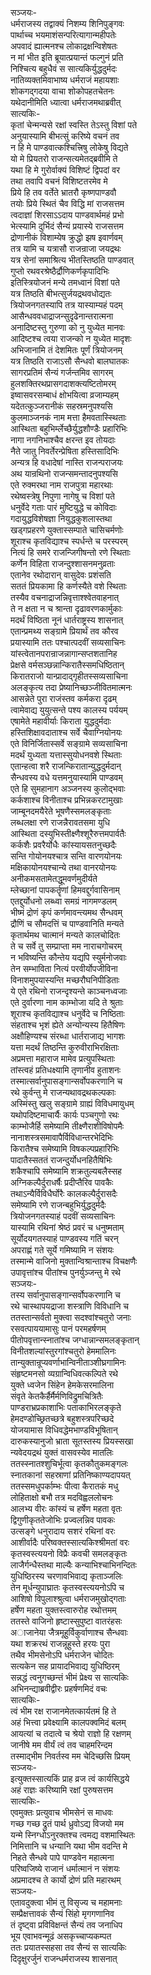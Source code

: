 सञ्जयः-   
धर्मराजस्य तद्वाक्यं निशम्य शिनिपुङ्गवः  
पार्थाच्च भयमाशंसन्परित्यागान्महीपतेः  
अपवादं ह्यात्मनश्च लोकाद्रक्षन्विशेषतः  
न मां भीत इति ब्रूयात्प्रयान्तं फल्गुनं प्रति  
निश्चित्य बहुधैवं स सात्यकिर्युद्धदुर्मदः  
नातिव्यक्तमिवाभाष्य धर्मराजं महायशाः  
शोकगद्गदया वाचा शोकोपहतचेतनः  
यथेदानीमिति ध्यात्वा धर्मराजमथाब्रवीत्  
सात्यकिः-  
कृतां चेन्मन्यसे रक्षां स्वस्ति तेऽस्तु विशां पते  
अनुयास्यामि बीभत्सुं करिष्ये वचनं तव  
न हि मे पाण्डवात्कश्चित्त्रिषु लोकेषु विद्यते  
यो मे प्रियतरो राजन्सत्यमेतद्ब्रवीमि ते  
यथा हि मे गुरोर्वाक्यं विशिष्टं द्विपदां वर  
तथा तवापि वचनं विशिष्टतरमेव मे  
प्रिये हि तव वर्तेते भ्रातरौ कृष्णपाण्डवौ  
तयोः प्रिये स्थितं चैव विद्धि मां राजसत्तम  
त्वदाज्ञां शिरसाऽऽदाय पाण्डवार्थमहं प्रभो  
भेत्स्यामि दुर्भिदं सैन्यं प्रयास्ये राजसत्तम  
द्रोणानीकं विशाम्येष क्रुद्धो झष इवार्णवम्  
तत्र यामि च यत्रासौ राजन्राजा जयद्रथः  
यत्र सेनां समाश्रित्य भीतस्तिष्ठति पाण्डवात्  
गुप्तो रथवरश्रेष्ठैर्द्रौणिकर्णकृपादिभिः  
इतिस्त्रियोजनं मन्ये तमध्वानं विशां पते  
यत्र तिष्ठति बीभत्सुर्जयद्रथवधोद्यतः  
त्रियोजनगतस्यापि तत्र यास्याम्यहं पदम्  
आसैन्धववधाद्राजन्सुदृढेनान्तरात्मना  
अनादिष्टस्तु गुरुणा को नु युध्येत मानवः  
आदिष्टश्च त्वया राजन्को न युध्येत मादृशः  
अभिजानामि तं देशमितः पूर्णं त्रियोजनम्  
यत्र तिष्ठति राजाऽसौ सैन्धवो बालघातकः  
सागरप्रतिमं सैन्यं गर्जन्तमिव सागरम्  
हुलशक्तिरथप्रासगदाशक्त्यष्टितोमरम्  
इष्वासवरसम्बाधं क्षोभयित्वा व्रजाम्यहम्  
यदेतत्कुञ्जरानीकं सहस्रमनुपश्यसि  
कुलमाञ्जनकं नाम मत्ता हैमवतास्स्थिताः  
आस्थिता बहुभिर्म्लेच्छैर्युद्धशौण्डैः प्रहारिभिः  
नागा नगनिभाश्चैव क्षरन्त इव तोयदाः  
नैते जातु निवर्तेरन्प्रेषिता हस्तिसादिभिः  
अन्यत्र हि वधादेषां नास्ति राजन्पराजयः  
अथ यान्रथिनो राजन्समन्तादनुपश्यसि  
एते रुक्मरथा नाम राजपुत्रा महारथाः  
रथेष्वस्त्रेषु निपुणा नागेषु च विशां पते  
धनुर्वेदे गताः पारं मुष्टियुद्धे च कोविदाः  
गदायुद्धविशेषज्ञा नियुद्धकुशलास्तथा  
खड्गप्रहरणे युक्तास्सम्पाते चासिचर्मणोः  
शूराश्च कृतविद्याश्च स्पर्धन्ते च परस्परम्  
नित्यं हि समरे राजन्जिगीषन्तो रणे स्थिताः  
कर्णेन विहिता राजन्दुश्शासनमनुव्रताः  
एतानेव रथोदारान् वासुदेवः प्रशंसति  
सततं प्रियकामा हि कर्णस्यैते वशे स्थिताः  
तस्यैव वचनाद्राजन्निवृत्ताश्श्वेतवाहनात्  
ते न क्षता न च श्रान्ता दृढावरणकार्मुकाः  
मदर्थं विष्ठिता नूनं धार्तराष्ट्रस्य शासनात्  
एतान्प्रमथ्य सङ्ग्रामे प्रियार्थं तव कौरव  
प्रयास्यामि ततः पश्चात्पदवीं सव्यसाचिनः  
यांस्त्वेतानपरान्राजन्नागान्सप्तशतानिह  
प्रेक्षसे वर्मसञ्छन्नान्किरातैस्समधिष्ठितान्  
किरातराजो यान्प्रादाद्गृहीतस्सव्यसाचिना  
अलङ्कृत्य तदा प्रेष्यानिच्छञ्जीवितमात्मनः  
आसन्नेते पुरा राजंस्तव कर्मकरा दृढम्  
त्वामेवाद्य युयुत्सन्ते पश्य कालस्य पर्ययम्  
एषामेते महावीर्याः किराता युद्धदुर्मदाः  
हस्तिशिक्षावदाताश्च सर्वे चैवाग्नियोनयः  
एते विनिर्जितास्सर्वे सङ्ग्रामे सव्यसाचिना  
मदर्थं युध्यता यत्तास्सुयोधनवशे स्थिताः  
एतान्हत्वा शरै राजन्किरातान्युद्धदुर्मदान्  
सैन्धवस्य वधे यत्तमनुयास्यामि पाण्डवम्  
एते हि सुमहानाग अञ्जनस्य कुलोद्भवाः  
कर्कशाश्च विनीताश्च प्रभिन्नकरटामुखाः  
जाम्बूनदमयैरेते भूषणैस्समलङ्कृताः  
लब्धलक्षा रणे राजन्नैरावतसमा युधि  
आस्थिता दस्युभिस्तीक्ष्णैश्शूरैरुत्तमपार्वतैः  
कर्कशैः प्रवरैर्योधैः कांस्यायसतनुच्छदैः  
सन्ति गोयोनयश्चात्र सन्ति वारणयोनयः  
मक्षिकायोनयश्चान्ये तथा वानरयोनयः  
अनीकमसतामेतद्धूमवर्णमुदीर्यते  
म्लेच्छानां पापकर्तॄणां हिमवद्दुर्गवासिनाम्  
एतद्दुर्योधनो लब्ध्वा समग्रं नागमण्डलम्  
भीष्मं द्रोणं कृपं कर्णमावन्त्यमथ सैन्धवम्  
द्रौणिं च सौमदत्तिं च पाण्डवानिति मन्यते  
कृतार्थमथ चात्मानं मन्यते कालचोदितः  
ते च सर्वे तु सम्प्राप्ता मम नाराचगोचरम्  
न भविष्यन्ति कौन्तेय यद्यपि स्युर्मनोजवाः  
तेन सम्भाविता नित्यं परवीर्योपजीविना  
विनाशमुपयास्यन्ति मच्छरौघनिपीडिताः  
ये एते रथिनो राजन्दृश्यन्ते काञ्चनध्वजाः  
एते दुर्वारणा नाम काम्भोजा यदि ते श्रुताः  
शूराश्च कृतविद्याश्च धनुर्वेदे च निष्ठिताः  
संहताश्च भृशं ह्येते अन्योन्यस्य हितैषिणः  
अक्षौहिण्यश्च संरब्धा धार्तराजाद्य भागशः  
यत्ता मदर्थं तिष्ठन्ति कुरुवीराभिरक्षिताः  
अप्रमत्ता महाराज मामेव प्रत्युपस्थिताः  
तांस्त्वहं प्रतिधक्ष्यामि तृणानीव हुताशनः  
तस्मात्सर्वानुपासङ्गान्सर्वोपकरणानि च  
रथे कुर्वन्तु मे राजन्यथावद्रथकल्पकाः  
अस्मिंस्तु खलु सङ्ग्रामे ग्राह्यं विविधमायुधम्  
यथोपदिष्टमाचार्यैः कार्यः पञ्चगुणो रथः  
काम्भोजैर्हि समेष्यामि तीक्ष्णैराशीविषोपमैः  
नानाशस्त्रसमावापैर्विविधान्तरभेदिभिः  
किरातैश्च समेष्यामि विषकल्पप्रहारिभिः  
पादातैस्सततं राजन्दुर्योधनहितैषिभिः  
शकैश्चापि समेष्यामि शक्रतुल्यबलैस्सह  
अग्निकल्पैर्दुराधर्षैः प्रदीप्तैरिव पावकैः  
तथाऽन्यैर्विविधैर्घोरैः कालकल्पैर्दुरासदैः  
समेष्यामि रणे राजन्बहुभिर्युद्धदुर्मदैः  
त्रियोजनगतस्याहं पदवीं सव्यसाचिनः  
यास्यामि रथिनां श्रेष्ठं प्रवरं च धनुष्मताम्  
सूर्योदयगतस्याहं पाण्डवस्य गतिं चरन्  
अपराह्णं गते सूर्ये गमिष्यामि न संशयः  
तस्मान्मे वाजिनो मुक्तान्विश्रान्ताश्च विचक्षणैः  
उपावृत्तांश्च पीतांश्च पुनर्युञ्जन्तु मे रथे  
सञ्जयः-  
तस्य सर्वानुपासङ्गान्सर्वोपकरणानि च  
रथे चास्थापयद्राजा शस्त्राणि विविधानि च  
ततस्तान्सर्वतो मुक्त्वा सदश्वांश्चतुरो जनाः  
रसवत्पाययामासुः पानं परमहर्षणम्  
पीतोपवृत्तान्स्नातांश्च जग्धान्नान्समलङ्कृतान्  
विनीतशल्यांस्तुरगांश्चतुरो हेममालिनः  
तान्युक्तान्रूप्यवर्णाभान्विनीताञ्शीघ्रगामिनः  
संहृष्टमनसो व्यग्रान्विधिवत्कल्पिते रथे  
युक्ते ध्वजेन सिंहेन हेमकेसरमालिना  
संवृते केतकैर्हैर्मैर्मणिविद्रुमचित्रितैः  
पाण्डराभ्रप्रकाशाभिः पताकाभिरलङ्कृते  
हेमदण्डोच्छ्रितच्छत्रे बहुशस्त्रपरिच्छदे  
योजयामास विधिवद्धेमभाण्डविभूषितान्  
दारुकस्यानुजो भ्राता सूतस्तस्य प्रियस्सखा  
न्यवेदयद्रथं युक्तं वासवस्येव मातलिः  
ततस्स्नातश्शुचिर्भूत्वा कृतकौतुकमङ्गलः  
स्नातकानां सहस्राणां प्रतिनिष्काण्यदापयत्  
ततस्समधुपर्काम्भः पीत्वा कैरातकं मधु  
लोहिताक्षो बभौ तत्र मदविह्वललोचनः  
आलभ्य वीरः कांस्यं च हर्षेण महता वृतः  
द्विगुणीकृततेजोभिः प्रज्वलन्निव पावकः  
उत्सङ्गे धनुरादाय सशरं रथिनां वरः  
आशीर्वादैः परिष्वक्तस्सात्यकिश्श्रीमतां वरः  
कृतस्वस्त्ययनो विप्रैः कवची समलङ्कृतः  
लाजैर्गन्धैस्तथा माल्यैः कन्याभिश्चाभिनन्दितः  
युधिष्ठिरस्य चरणावभिवाद्य कृताञ्जलिः  
तेन मूर्धन्युपाघ्रातः कृतस्वस्त्ययनोऽपि च  
आशिषो विपुलाश्श्रुत्वा धर्मराजमुखोद्गताः  
हर्षेण महता युक्तस्त्वारुरोह रथोत्तमम्  
ततस्ते वाजिनो हृष्टास्सुपुष्टा वातरंहसः  
अाजानेया जैत्रमूहुर्विकुर्वाणाश्च सैन्धवाः  
यथा शक्ररथं राजन्नूहुस्ते हरयः पुरा  
तथैव भीमसेनोऽपि धर्मराजेन चोदितः  
सत्यकेन सह प्रायादभिवाद्य युधिष्ठिरम्  
सन्नद्धं त्वनुगच्छन्तं भीमं प्रेक्ष्य स सात्यकिः  
अभिनन्द्याब्रवीद्वीरः प्रहर्षणमिदं वचः  
सात्यकिः-  
त्वं भीम रक्ष राजानमेतत्कार्यतमं हि ते  
अहं भित्त्वा प्रवेक्ष्यामि कालपक्वमिदं बलम्  
आयत्यां च तदात्वे च श्रेयो राज्ञो हि रक्षणम्  
जानीषे मम वीर्यं त्वं तव चाहमरिन्दम  
तस्माद्भीम निवर्तस्व मम चेदिच्छसि प्रियम्  
सञ्जयः-   
इत्युक्तस्सात्यकिं प्राह व्रज त्वं कार्यसिद्धये  
अहं राज्ञः करिष्यामि रक्षां पुरुषसत्तम  
सात्यकिः-  
एवमुक्तः प्रत्युवाच भीमसेनं स माधवः  
गच्छ गच्छ द्रुतं पार्थ ध्रुवोऽद्य विजयो मम  
यन्मे स्निग्धोऽनुरक्तश्च त्वमद्य वशमास्थितः  
निमित्तानि च धन्यानि यथा भीम वदन्ति मे  
निहते सैन्धवे पापे पाण्डवेन महात्मना  
परिष्वजिष्ये राजानं धर्मात्मानं न संशयः  
अप्रमादश्च ते कार्यो द्रोणं प्रति महारथम्  
सञ्जयः-  
एतावदुक्त्वा भीमं तु विसृज्य च महामनाः  
सम्प्रैक्षत्तावकं सैन्यं सिंहो मृगगणानिव  
तं दृष्ट्वा प्रविविक्षन्तं सैन्यं तव जनाधिप  
भूय एवाभवन्मूढं असकृच्चाप्यकम्पत  
ततः प्रयातस्सहसा तव सैन्यं स सात्यकिः  
दिदृक्षुरर्जुनं राजन्धर्मराजस्य शासनात्  

